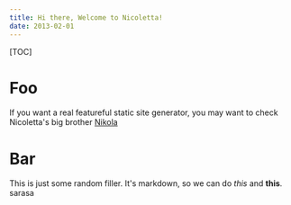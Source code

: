 ```yaml
---
title: Hi there, Welcome to Nicoletta!
date: 2013-02-01
---
```


[TOC]

# Foo

If you want a real featureful static site generator, you may want to check Nicoletta's
big brother [Nikola](http://getnikola.com)

# Bar

This is just some random filler. It's markdown, so we can do *this* and **this**.
sarasa
